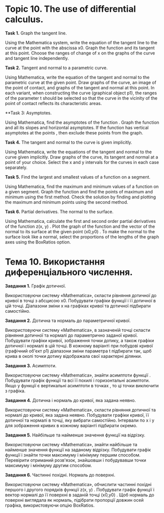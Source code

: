 # Topic 10. The use of differential calculus.

**Task 1.** Graph the tangent line.

Using the Mathematica system, write the equation of the tangent line to the curve at the point with the abscissa x0.
Graph the function and its tangent at this point. Choose the ranges of change of x on the graphs of the curve and
tangent line independently.

**Task 2.** Tangent and normal to a parametric curve.

Using Mathematica, write the equation of the tangent and normal to the parametric curve at the given point. Draw graphs
of the curve, an image of the point of contact, and graphs of the tangent and normal at this point. In each variant,
when constructing the curve (graphical object p1), the ranges of the parameter t should be selected so that the curve in
the vicinity of the point of contact reflects its characteristic areas.

**Task 3: Asymptotes.

Using Mathematica, find the asymptotes of the function . Graph the function and all its slopes and horizontal
asymptotes. If the function has vertical asymptotes at the points , then exclude these points from the graph.

**Task 4.** The tangent and normal to the curve is given implicitly.

Using Mathematica, write the equations of the tangent and normal to the curve given implicitly. Draw graphs of the
curve, its tangent and normal at a point of your choice. Select the x and y intervals for the curves in each case
separately.

**Task 5.** Find the largest and smallest values of a function on a segment.

Using Mathematica, find the maximum and minimum values of a function on a given segment. Graph the function and find the
points of maximum and minimum using the first method. Check the solution by finding and plotting the maximum and minimum
points using the second method.

**Task 6.** Partial derivatives. The normal to the surface.

Using Mathematica, calculate the first and second order partial derivatives of the function z(x, y) . Plot the graph of
the function and the vector of the normal to its surface at the given point (x0,y0) . To make the normal to the surface
look like a normal, select the proportions of the lengths of the graph axes using the BoxRatios option.

# Тема 10. Використання диференціального числення.

**Завдання 1.** Графік дотичної.

Використовуючи систему «Mathematica», скласти рівняння дотичної до кривої в точці з абсцисою х0. Побудувати графіки
функції і її дотичної в цій точці. Діапазони зміни x на графіках кривої та дотичної підбирати самостійно.

**Завдання 2.** Дотична та нормаль до параметричної кривої.

Використовуючи систему «Mathematica», в зазначеній точці скласти рівняння дотичної та нормалі до параметрично заданої
кривої. Побудувати графіки кривої, зображення точки дотику, а також графіки дотичної і нормалі в цій точці. В кожному
варіанті при побудові кривої (графічний об'єкт p1) діапазони зміни параметра t підбирати так, щоб крива в околі точки
дотику відображала свої характерні ділянки.

**Завдання 3.** Асимптоти.

Використовуючи систему «Mathematica», знайти асимптоти функції . Побудувати графік функції та всі її похилі і
горизонтальні асимптоти. Якщо у функції є вертикальні асимптоти в точках , то ці точки виключити з графіка.

**Завдання 4.** Дотична і нормаль до кривої, яка задана неявно.

Використовуючи систему «Mathematica», скласти рівняння дотичної та нормалі до кривої, яка задана неявно. Побудувати
графіки кривої, її дотичної та нормалі в точці, яку вибрати самостійно. Інтервали по x і y для зображення кривих в
кожному варіанті підбирати окремо.

**Завдання 5.** Найбільше та найменше значення функції на відрізку.

Використовуючи систему «Mathematica», знайти найбільше та найменше значення функції на заданому відрізку. Побудувати
графік функції і знайти точки максимуму і мінімуму першим способом. Перевірити отриманий розв'язок, знайшовши і
побудувавши точки максимуму і мінімуму другим способом.

**Завдання 6.** Частинні похідні. Нормаль до поверхні.

Використовуючи систему «Mathematica», обчислити частинні похідні першого і другого порядків функції z(x, y) . Побудувати
графік функції і вектор нормалі до її поверхні в заданій точці (x0,y0) . Щоб нормаль до поверхні виглядала як нормаль,
підібрати пропорції довжин осей графіка, використовуючи опцію BoxRatios.